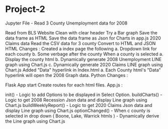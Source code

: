 # Project-2

Jupyter File - Read 3 County Unemployment data for 2008

  Read from BLS Website
  Clean with clear header
  Try a Bar graph
  Save the data frame as HTML
  Save the data frame as Json for Charts in app.js 2020 Claims data
  Read the CSV data for 3 county
  Convert to HTML and JSON
HTML Changes :
  Created a index page the following a. Dropdown link for each county b. Some verbage after the county
  When a county is selected a. Display the county html b. Dynamically generate 2008 Unemployment LINE graph using Chart.js c. Dynamically generate 2020 Claims LINE graph using Chart.js
  Added "Data" hyperlink in Index.html a. Each County html's "Data" hyperlink will open the 2008 Graph data.
Python Changes :

  Flask App start
  Create routes for each html files.
App.js :

  init() - Logic to add Options to be displayed in Select Option.
  buildCharts() - Logic to get 2008 Recession Json data and display Line graph using Chart.js
  buildWeeklyReport() - Logic to get 2020 Claims Json data and display Line graph using Chart.js
  optionChanged() - When c county is selected in drop down ( Boone, Lake, Warrick htmls ) - Dynamically derive the Line graph using Chart.js 
